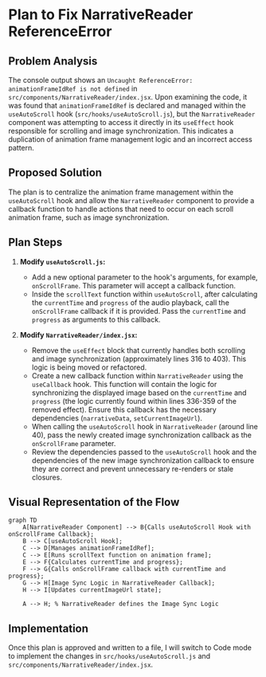 # Plan to Fix NarrativeReader ReferenceError

## Problem Analysis

The console output shows an `Uncaught ReferenceError: animationFrameIdRef is not defined` in `src/components/NarrativeReader/index.jsx`. Upon examining the code, it was found that `animationFrameIdRef` is declared and managed within the `useAutoScroll` hook (`src/hooks/useAutoScroll.js`), but the `NarrativeReader` component was attempting to access it directly in its `useEffect` hook responsible for scrolling and image synchronization. This indicates a duplication of animation frame management logic and an incorrect access pattern.

## Proposed Solution

The plan is to centralize the animation frame management within the `useAutoScroll` hook and allow the `NarrativeReader` component to provide a callback function to handle actions that need to occur on each scroll animation frame, such as image synchronization.

## Plan Steps

1.  **Modify `useAutoScroll.js`:**
    *   Add a new optional parameter to the hook's arguments, for example, `onScrollFrame`. This parameter will accept a callback function.
    *   Inside the `scrollText` function within `useAutoScroll`, after calculating the `currentTime` and `progress` of the audio playback, call the `onScrollFrame` callback if it is provided. Pass the `currentTime` and `progress` as arguments to this callback.

2.  **Modify `NarrativeReader/index.jsx`:**
    *   Remove the `useEffect` block that currently handles both scrolling and image synchronization (approximately lines 316 to 403). This logic is being moved or refactored.
    *   Create a new callback function within `NarrativeReader` using the `useCallback` hook. This function will contain the logic for synchronizing the displayed image based on the `currentTime` and `progress` (the logic currently found within lines 336-359 of the removed effect). Ensure this callback has the necessary dependencies (`narrativeData`, `setCurrentImageUrl`).
    *   When calling the `useAutoScroll` hook in `NarrativeReader` (around line 40), pass the newly created image synchronization callback as the `onScrollFrame` parameter.
    *   Review the dependencies passed to the `useAutoScroll` hook and the dependencies of the new image synchronization callback to ensure they are correct and prevent unnecessary re-renders or stale closures.

## Visual Representation of the Flow

```mermaid
graph TD
    A[NarrativeReader Component] --> B{Calls useAutoScroll Hook with onScrollFrame Callback};
    B --> C[useAutoScroll Hook];
    C --> D[Manages animationFrameIdRef];
    C --> E[Runs scrollText function on animation frame];
    E --> F{Calculates currentTime and progress};
    F --> G{Calls onScrollFrame callback with currentTime and progress};
    G --> H[Image Sync Logic in NarrativeReader Callback];
    H --> I[Updates currentImageUrl state];

    A --> H; % NarrativeReader defines the Image Sync Logic
```

## Implementation

Once this plan is approved and written to a file, I will switch to Code mode to implement the changes in `src/hooks/useAutoScroll.js` and `src/components/NarrativeReader/index.jsx`.